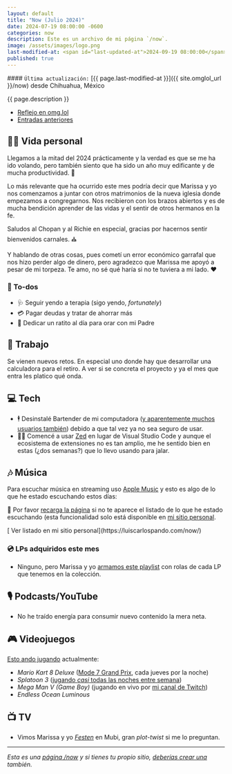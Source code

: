 ```yaml
---
layout: default
title: "Now (Julio 2024)"
date: 2024-07-19 08:00:00 -0600
categories: now
description: Este es un archivo de mi página `/now`.
image: /assets/images/logo.png
last-modified-at: <span id="last-updated-at">2024-09-19 08:00:00</span>
published: true
---
```


<div class="card last-updated my-3 text-center">
<div class="card-body rounded">
#### <code>Última actualización:</code> [{{ page.last-modified-at }}]({{ site.omglol_url }}/now) desde Chihuahua, México
</div>
</div>

<p class="text-center">{{ page.description }}</p>

<div class="text-center">
<ul class="list-inline">
<li class="list-inline-item">
<a class="btn btn-primary btn-sm" href="{{ site.omglol_url }}/now">
<i class="fa-solid fa-heart"></i> Reflejo en omg.lol
</a>
</li>
<li class="list-inline-item">
<a class="btn btn-primary btn-sm" href="{{ site.url }}/category/now/">
<i class="fa-solid fa-list-ul"></i> Entradas anteriores
</a>
</li>
</ul>
</div>

## 👦🏻 Vida personal
Llegamos a la mitad del 2024 prácticamente y la verdad es que se me ha ido volando, pero también siento que ha sido un año muy edificante y de mucha productividad. 🙏

Lo más relevante que ha ocurrido este mes podría decir que Marissa y yo nos comenzamos a juntar con otros matrimonios de la nueva iglesia donde empezamos a congregarnos. Nos recibieron con los brazos abiertos y es de mucha bendición aprender de las vidas y el sentir de otros hermanos en la fe.

Saludos al Chopan y al Richie en especial, gracias por hacernos sentir bienvenidos carnales. ⛪

Y hablando de otras cosas, pues cometí un error económico garrafal que nos hizo perder algo de dinero, pero agradezco que Marissa me apoyó a pesar de mi torpeza. Te amo, no sé qué haría si no te tuviera a mi lado. ❤️

### 📝 To-dos
- 🩺 Seguir yendo a terapia (sigo yendo, *fortunately*)
- 💳 Pagar deudas y tratar de ahorrar más
- 🙏 Dedicar un ratito al día para orar con mi Padre

## 💼 Trabajo
Se vienen nuevos retos. En especial uno donde hay que desarrollar una calculadora para el retiro. A ver si se concreta el proyecto y ya el mes que entra les platico qué onda.

## 💻 Tech
- 🕴️ Desinstalé Bartender de mi computadora ([y aparentemente muchos usuarios también](https://www.reddit.com/r/macapps/comments/1d7zjv8/bartender_5_not_safe_anymore_warning_from/)) debido a que tal vez ya no sea seguro de usar.
- 🧑‍💻 Comencé a usar [Zed](https://zed.dev/) en lugar de Visual Studio Code y aunque el ecosistema de extensiones no es tan amplio, me he sentido bien en estas (¿dos semanas?) que lo llevo usando para jalar.

## 🎶 Música
Para escuchar música en streaming uso [Apple Music](https://music.apple.com/profile/luiscarlospando) y esto es algo de lo que he estado escuchando estos días:

<ul id="lastfm-top-artists"></ul>

🔄 Por favor <a href="javascript:void(0)" onclick="location.reload(); return false;">recarga la página</a> si no te aparece el listado de lo que he estado escuchando (esta funcionalidad solo está disponible en [mi sitio personal](https://luiscarlospando.com/now/).

<span class="omg-lol-now-page-element">
[<i class="fa-solid fa-up-right-from-square"></i> Ver listado en mi sitio personal](https://luiscarlospando.com/now/)
</span>

### 💿 LPs adquiridos este mes
- Ninguno, pero Marissa y yo [armamos este playlist](https://music.apple.com/mx/playlist/vinyl-collection/pl.u-xxdIJldoDD?l=en-GB) con rolas de cada LP que tenemos en la colección.

## 🎙 Podcasts/YouTube
- No he traído energía para consumir nuevo contenido la mera neta.

## 🎮 Videojuegos
[Esto ando jugando](https://luiscarlospando.com/games) actualmente:

- *Mario Kart 8 Deluxe* ([Mode 7 Grand Prix](https://luiscarlospando.com/games/mario-kart/), cada jueves por la noche)
- *Splatoon 3* ([jugando *casi* todas las noches entre semana](https://luiscarlospando.com/games/splatoon/))
- *Mega Man V (Game Boy)* (jugando en vivo por [mi canal de Twitch](https://www.twitch.tv/itsmemijo))
- *Endless Ocean Luminous*

## 📺 TV
- Vimos Marissa y yo *[Festen](https://mubi.com/en/mx/films/the-celebration)* en Mubi, gran *plot-twist* si me lo preguntan.

---

*Esta es una [página /now](https://nownownow.com/about) y si tienes tu propio sitio, [deberías crear una](https://nownownow.com/about) también.*
